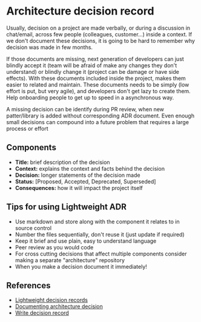 # Architecture decision record

Usually, decision on a project are made verbally, or during a discussion in
chat/email, across few people (colleagues, customer...) inside a context. If we
don't document these decisions, it is going to be hard to remember why decision
was made in few months.

If those documents are missing, next generation of developers can just blindly
accept it (team will be afraid of make any changes they don't understand) or
blindly change it (project can be damage or have side effects). With these
documents included inside the project, makes them easier to related and
maintain. These documents needs to be simply (low effort is put, but very
agile), and developers don't get lazy to create them. Help onboarding people to
get up to speed in a asynchronous way.

A missing decision can be identify during PR review, when new patter/library is
added without corresponding ADR document. Even enough small decisions can
compound into a future problem that requires a large process or effort

## Components

- **Title:** brief description of the decision
- **Context:** explains the context and facts behind the decision
- **Decision:** longer statements of the decision made
- **Status:** [Proposed, Accepted, Deprecated, Superseded]
- **Consequences:** how it will impact the project itself

## Tips for using Lightweight ADR

- Use markdown and store along with the component it relates to in source control
- Number the files sequentially, don't reuse it (just update if required)
- Keep it brief and use plain, easy to understand language
- Peer review as you would code
- For cross cutting decisions that affect multiple components consider making a
  separate "architecture" repository
- When you make a decision document it immediately!

## References

- [Lightweight decision records](https://github.com/peter-evans/lightweight-architecture-decision-records)
- [Documenting architecture decision](https://cognitect.com/blog/2011/11/15/documenting-architecture-decisions)
- [Write decision record](https://engineering.atspotify.com/2020/04/when-should-i-write-an-architecture-decision-record/)

